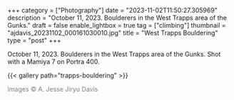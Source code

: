 +++
category = ["Photography"]
date = "2023-11-02T11:50:27.305969"
description = "October 11, 2023. Boulderers in the West Trapps area of the Gunks."
draft = false
enable_lightbox = true
tag = ["climbing"]
thumbnail = "ajdavis_20231102_000161030010.jpg"
title = "West Trapps Bouldering"
type = "post"
+++

October 11, 2023. Boulderers in the West Trapps area of the Gunks. Shot with a Mamiya 7 on Portra 400.

{{< gallery path="trapps-bouldering" >}}

<span style="color: gray">Images &copy; A. Jesse Jiryu Davis</span>
